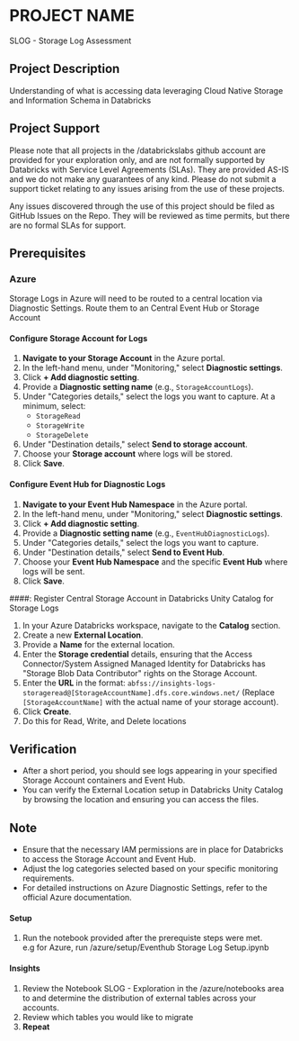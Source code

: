 # PROJECT NAME
SLOG - Storage Log Assessment

## Project Description
Understanding of what is accessing data leveraging Cloud Native Storage and Information Schema in Databricks

## Project Support
Please note that all projects in the /databrickslabs github account are provided for your exploration only, and are not formally supported by Databricks with Service Level Agreements (SLAs).  They are provided AS-IS and we do not make any guarantees of any kind.  Please do not submit a support ticket relating to any issues arising from the use of these projects.

Any issues discovered through the use of this project should be filed as GitHub Issues on the Repo.  They will be reviewed as time permits, but there are no formal SLAs for support.


## Prerequisites
### Azure
Storage Logs in Azure will need to be routed to a central location via Diagnostic Settings.  Route them to an Central Event Hub or Storage Account

#### Configure Storage Account for Logs

1.  **Navigate to your Storage Account** in the Azure portal.
2.  In the left-hand menu, under "Monitoring," select **Diagnostic settings**.
3.  Click **+ Add diagnostic setting**.
4.  Provide a **Diagnostic setting name** (e.g., `StorageAccountLogs`).
5.  Under "Categories details," select the logs you want to capture. At a minimum, select:
    *   `StorageRead`
    *   `StorageWrite`
    *   `StorageDelete`
6.  Under "Destination details," select **Send to storage account**.
7.  Choose your **Storage account** where logs will be stored.
8.  Click **Save**.

#### Configure Event Hub for Diagnostic Logs

1.  **Navigate to your Event Hub Namespace** in the Azure portal.
2.  In the left-hand menu, under "Monitoring," select **Diagnostic settings**.
3.  Click **+ Add diagnostic setting**.
4.  Provide a **Diagnostic setting name** (e.g., `EventHubDiagnosticLogs`).
5.  Under "Categories details," select the logs you want to capture.
6.  Under "Destination details," select **Send to Event Hub**.
7.  Choose your **Event Hub Namespace** and the specific **Event Hub** where logs will be sent.
8.  Click **Save**.

####: Register Central Storage Account in Databricks Unity Catalog for Storage Logs

1.  In your Azure Databricks workspace, navigate to the **Catalog** section.
2.  Create a new **External Location**.
3.  Provide a **Name** for the external location.
4.  Enter the **Storage credential** details, ensuring that the Access Connector/System Assigned Managed Identity for Databricks has "Storage Blob Data Contributor" rights on the Storage Account.
5.  Enter the **URL** in the format: `abfss://insights-logs-storageread@[StorageAccountName].dfs.core.windows.net/` (Replace `[StorageAccountName]` with the actual name of your storage account).
6.  Click **Create**.
7.  Do this for Read, Write, and Delete locations

## Verification

*   After a short period, you should see logs appearing in your specified Storage Account containers and Event Hub.
*   You can verify the External Location setup in Databricks Unity Catalog by browsing the location and ensuring you can access the files.

## Note

*   Ensure that the necessary IAM permissions are in place for Databricks to access the Storage Account and Event Hub.
*   Adjust the log categories selected based on your specific monitoring requirements.
*   For detailed instructions on Azure Diagnostic Settings, refer to the official Azure documentation.


#### Setup 
1. Run the notebook provided after the prerequiste steps were met.  
e.g for Azure, run /azure/setup/Eventhub Storage Log Setup.ipynb

#### Insights 
1. Review the Notebook SLOG - Exploration in the /azure/notebooks area to and determine the distribution of external tables across your accounts.
2. Review which tables you would like to migrate
3. **Repeat**

